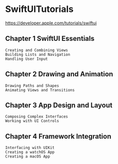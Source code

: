 # SwiftUITutorials
https://developer.apple.com/tutorials/swiftui

## Chapter 1 SwiftUI Essentials
    Creating and Combining Views
    Building Lists and Navigation
    Handling User Input
    
## Chapter 2 Drawing and Animation
    Drawing Paths and Shapes
    Animating Views and Transitions

## Chapter 3 App Design and Layout
    Composing Complex Interfaces
    Working with UI Controls
    
## Chapter 4 Framework Integration
    Interfacing with UIKit
    Creating a watchOS App
    Creating a macOS App
